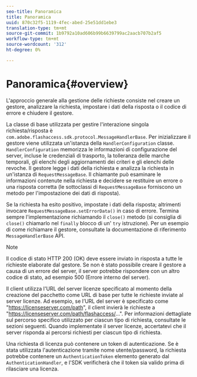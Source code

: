 ```yaml
---
seo-title: Panoramica
title: Panoramica
uuid: 870c32f5-1119-4fec-abed-25e51dd1ebe3
translation-type: tm+mt
source-git-commit: 1b9792a10ad606b99b6639799ac2aacb707b2af5
workflow-type: tm+mt
source-wordcount: '312'
ht-degree: 0%

---
```



# Panoramica{#overview}

L&#39;approccio generale alla gestione delle richieste consiste nel creare un gestore, analizzare la richiesta, impostare i dati della risposta o il codice di errore e chiudere il gestore.

La classe di base utilizzata per gestire l&#39;interazione singola richiesta/risposta è `com.adobe.flashaccess.sdk.protocol.MessageHandlerBase`. Per inizializzare il gestore viene utilizzata un&#39;istanza della `HandlerConfiguration` classe. `HandlerConfiguration` memorizza le informazioni di configurazione del server, incluse le credenziali di trasporto, la tolleranza delle marche temporali, gli elenchi degli aggiornamenti dei criteri e gli elenchi delle revoche. Il gestore legge i dati della richiesta e analizza la richiesta in un&#39;istanza di `RequestMessageBase`. Il chiamante può esaminare le informazioni contenute nella richiesta e decidere se restituire un errore o una risposta corretta (le sottoclassi di `RequestMessageBase` forniscono un metodo per l&#39;impostazione dei dati di risposta).

Se la richiesta ha esito positivo, impostate i dati della risposta; altrimenti invocare `RequestMessageBase.setErrorData()` in caso di errore. Termina sempre l&#39;implementazione richiamando il `close()` metodo (si consiglia di `close()` chiamarlo nel `finally` blocco di un&#39; `try` istruzione). Per un esempio di come richiamare il gestore, consultate la documentazione di riferimento `MessageHandlerBase` API.

>[!NOTE]
>
>Il codice di stato HTTP 200 (OK) deve essere inviato in risposta a tutte le richieste elaborate dal gestore. Se non è stato possibile creare il gestore a causa di un errore del server, il server potrebbe rispondere con un altro codice di stato, ad esempio 500 (Errore interno del server).

Il client utilizza l&#39;URL del server licenze specificato al momento della creazione del pacchetto come URL di base per tutte le richieste inviate al server licenze. Ad esempio, se l’URL del server è specificato come &quot;<span></span>https://licenseserver.com/path&quot;, il client invierà le richieste a &quot;<span></span>https://licenseserver.com/path/flashaccess/...&quot;. Per informazioni dettagliate sul percorso specifico utilizzato per ciascun tipo di richiesta, consultate le sezioni seguenti. Quando implementate il server licenze, accertatevi che il server risponda ai percorsi richiesti per ciascun tipo di richiesta.

Una richiesta di licenza può contenere un token di autenticazione. Se è stata utilizzata l&#39;autenticazione tramite nome utente/password, la richiesta potrebbe contenere un `AuthenticationToken` elemento generato dal `AuthenticationHandler`, e l&#39;SDK verificherà che il token sia valido prima di rilasciare una licenza.

